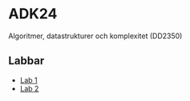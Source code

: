 # ADK24
Algoritmer, datastrukturer och komplexitet (DD2350)

## Labbar
- [Lab 1](lab1/README.md)
- [Lab 2](lab2/README.md)

